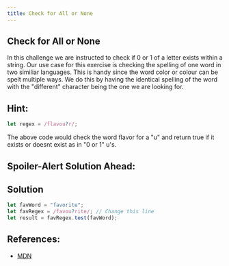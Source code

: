 ```yaml
---
title: Check for All or None
---
```

## Check for All or None

In this challenge we are instructed to check if 0 or 1 of a letter exists within a string.
Our use case for this exercise is checking the spelling of one word in two similiar languages.
This is handy since the word color or colour can be spelt multiple ways.
We do this by having the identical spelling of the word with the "different" character being the one we are looking for.

## Hint:
```javascript
let regex = /flavou?r/;

```
The above code would check the word flavor for a "u" and return true if it exists or doesnt exist as in "0 or 1" u's.


## Spoiler-Alert Solution Ahead:

## Solution
```javascript
let favWord = "favorite";
let favRegex = /favou?rite/; // Change this line
let result = favRegex.test(favWord);
```

## References:
* [MDN](https://developer.mozilla.org/en-US/docs/Web/JavaScript/Reference/Global_Objects/RegExp)
